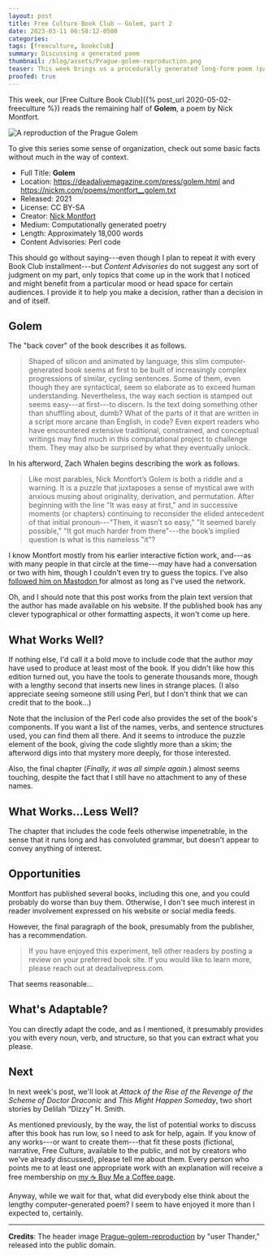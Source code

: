 ```yaml
---
layout: post
title: Free Culture Book Club — Golem, part 2
date: 2023-03-11 06:58:12-0500
categories:
tags: [freeculture, bookclub]
summary: Discussing a generated poem
thumbnail: /blog/assets/Prague-golem-reproduction.png
teaser: This week brings us a procedurally generated long-form poem (part 2/2) that sometimes goes in interesting directions, but also shows the limits of making language through templates.
proofed: true
---
```


This week, our [Free Culture Book Club]({% post_url 2020-05-02-freeculture %}) reads the remaining half of **Golem**, a poem by Nick Montfort.

![A reproduction of the Prague Golem](/blog/assets/Prague-golem-reproduction.png "How has this fellow never become a stuffed animal?")

To give this series some sense of organization, check out some basic facts without much in the way of context.

 * Full Title:  **Golem**
 * Location:  <https://deadalivemagazine.com/press/golem.html> and <https://nickm.com/poems/montfort__golem.txt>
 * Released:  2021
 * License:  CC BY-SA
 * Creator:  [Nick Montfort](https://nickm.com/)
 * Medium:  Computationally generated poetry
 * Length:  Approximately 18,000 words
 * Content Advisories:  Perl code

This should go without saying---even though I plan to repeat it with every Book Club installment---but *Content Advisories* do not suggest any sort of judgment on my part, only topics that come up in the work that I noticed and might benefit from a particular mood or head space for certain audiences.  I provide it to help you make a decision, rather than a decision in and of itself.

## Golem

The "back cover" of the book describes it as follows.

 > Shaped of silicon and animated by language, this slim computer-generated book seems at first to be built of increasingly complex progressions of similar, cycling sentences. Some of them, even though they are syntactical, seem so elaborate as to exceed human understanding. Nevertheless, the way each section is stamped out seems easy---at first---to discern. Is the text doing something other than shuffling about, dumb? What of the parts of it that are written in a script more arcane than English, in code? Even expert readers who have encountered extensive traditional, constrained, and conceptual writings may find much in this computational project to challenge them. They may also be surprised by what they eventually unlock.

In his afterword, Zach Whalen begins describing the work as follows.

 > Like most parables, Nick Montfort’s Golem is both a riddle and a warning. It is a puzzle that juxtaposes a sense of mystical awe with anxious musing about originality, derivation, and permutation. After beginning with the line "It was easy at first," and in successive moments (or chapters) continuing to reconsider the elided antecedent of that initial pronoun---"Then, it wasn’t so easy," "It seemed barely possible," "It got much harder from there"---the book’s implied question is what is this nameless "it"?

I know Montfort mostly from his earlier interactive fiction work, and---as with many people in that circle at the time---*may* have had a conversation or two with him, though I couldn't even try to guess the topics.  I've also [followed him on Mastodon <i class="fab fa-mastodon"></i>](https://mastodon.social/@nickmofo) for almost as long as I've used the network.

Oh, and I should note that this post works from the plain text version that the author has made available on his website.  If the published book has any clever typographical or other formatting aspects, it won't come up here.

## What Works Well?

If nothing else, I'd call it a bold move to include code that the author *may* have used to produce at least most of the book.  If you didn't like how this edition turned out, you have the tools to generate thousands more, though with a lengthy second that inserts new lines in strange places.  (I also appreciate seeing someone still using Perl, but I don't think that we can credit that to the book...)

Note that the inclusion of the Perl code also provides the set of the book's components.  If you want a list of the names, verbs, and sentence structures used, you can find them all there.  And it seems to introduce the puzzle element of the book, giving the code slightly more than a skim; the afterword digs into that mystery more deeply, for those interested.

Also, the final chapter (*Finally, it was all simple again.*) almost seems touching, despite the fact that I still have no attachment to any of these names.

## What Works...Less Well?

The chapter that includes the code feels otherwise impenetrable, in the sense that it runs long and has convoluted grammar, but doesn't appear to convey anything of interest.

## Opportunities

Montfort has published several books, including this one, and you could probably do worse than buy them.  Otherwise, I don't see much interest in reader involvement expressed on his website or social media feeds.

However, the final paragraph of the book, presumably from the publisher, has a recommendation.

 > If you have enjoyed this experiment, tell other readers by posting a review on your preferred book site. If you would like to learn more, please reach out at deadalivepress.com.

That seems reasonable...

## What's Adaptable?

You can directly adapt the code, and as I mentioned, it presumably provides you with every noun, verb, and structure, so that you can extract what you please.

## Next

In next week's post, we'll look at *Attack of the Rise of the Revenge of the Scheme of Doctor Draconic* and *This Might Happen Someday*, two short stories by Delilah “Dizzy” H. Smith.

As mentioned previously, by the way, the list of potential works to discuss after this book has run low, so I need to ask for help, again.  If you know of any works---or want to create them---that fit these posts (fictional, narrative, Free Culture, available to the public, and not by creators who we've already discussed), please tell me about them.  Every person who points me to at least one appropriate work with an explanation will receive a free membership on [my ☕ Buy Me a Coffee page](https://buymeacoffee.com/jcolag).

Anyway, while we wait for that, what did everybody else think about the lengthy computer-generated poem?  I seem to have enjoyed it more than I expected to, certainly.

* * *

**Credits**:  The header image [Prague-golem-reproduction](https://commons.wikimedia.org/wiki/File:Prague-golem-reproduction.jpg) by "user Thander," released into the public domain.
